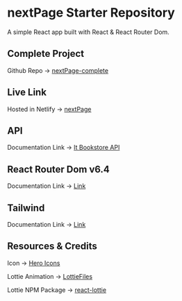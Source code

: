 # nextPage Starter Repository

A simple React app built with React & React Router Dom.

## Complete Project
Github Repo -> [nextPage-complete](https://github.com/hasankarim18/nextPage)


## Live Link
Hosted in Netlify -> [nextPage](https://astounding-melomakarona-7a9bcc.netlify.app/)

## API 
Documentation Link -> [It Bookstore API](https://api.itbook.store/)

## React Router Dom v6.4 
Documentation Link -> [Link](https://reactrouter.com/en/main/start/overview)

## Tailwind
Documentation Link -> [Link](https://tailwindcss.com/docs/installation)


## Resources & Credits
Icon -> [Hero Icons](https://heroicons.com/)

Lottie Animation -> [LottieFiles](https://lottiefiles.com/featured)

Lottie NPM Package -> [react-lottie](https://www.npmjs.com/package/react-lottie)
